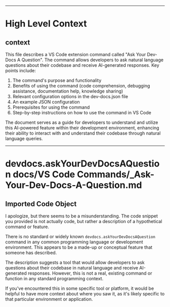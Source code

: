 

  ---
# High Level Context
## context
This file describes a VS Code extension command called "Ask Your Dev-Docs A Question". The command allows developers to ask natural language questions about their codebase and receive AI-generated responses. Key points include:

1. The command's purpose and functionality
2. Benefits of using the command (code comprehension, debugging assistance, documentation help, knowledge sharing)
3. Relevant configuration options in the dev-docs.json file
4. An example JSON configuration
5. Prerequisites for using the command
6. Step-by-step instructions on how to use the command in VS Code

The document serves as a guide for developers to understand and utilize this AI-powered feature within their development environment, enhancing their ability to interact with and understand their codebase through natural language queries.

---
# devdocs.askYourDevDocsAQuestion docs/VS Code Commands/_Ask-Your-Dev-Docs-A-Question.md
## Imported Code Object
I apologize, but there seems to be a misunderstanding. The code snippet you provided is not actually code, but rather a description of a hypothetical command or feature.

There is no standard or widely known `devdocs.askYourDevDocsAQuestion` command in any common programming language or development environment. This appears to be a made-up or conceptual feature that someone has described.

The description suggests a tool that would allow developers to ask questions about their codebase in natural language and receive AI-generated responses. However, this is not a real, existing command or function in any standard programming context.

If you've encountered this in some specific tool or platform, it would be helpful to have more context about where you saw it, as it's likely specific to that particular environment or application.

  